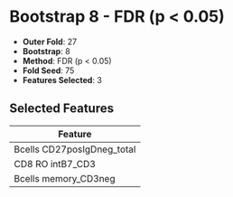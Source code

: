 # Bootstrap 8 - FDR (p < 0.05)

- **Outer Fold**: 27
- **Bootstrap**: 8
- **Method**: FDR (p < 0.05)
- **Fold Seed**: 75
- **Features Selected**: 3

## Selected Features

| Feature |
|---------|
| Bcells CD27posIgDneg_total |
| CD8 RO intB7_CD3 |
| Bcells memory_CD3neg |
